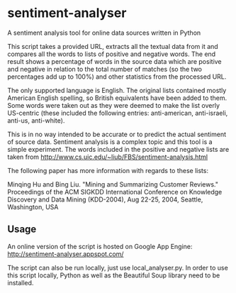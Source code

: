 sentiment-analyser
==================

A sentiment analysis tool for online data sources written in Python

This script takes a provided URL, extracts all the textual data from it and compares all the words to lists of positive and negative words. The end result shows a percentage of words in the source data which are positive and negative in relation to the total number of matches (so the two percentages add up to 100%) and other statistics from the processed URL.

The only supported language is English. The original lists contained mostly American English spelling, so British equivalents have been added to them. Some words were taken out as they were deemed to make the list overly US-centric (these included the following entries: anti-american, anti-israeli, anti-us, anti-white).

This is in no way intended to be accurate or to predict the actual sentiment of source data. Sentiment analysis is a complex topic and this tool is a simple experiment. The words included in the positive and negative lists are taken from http://www.cs.uic.edu/~liub/FBS/sentiment-analysis.html

The following paper has more information with regards to these lists:

Minqing Hu and Bing Liu. "Mining and Summarizing Customer Reviews." 
Proceedings of the ACM SIGKDD International Conference on Knowledge 
Discovery and Data Mining (KDD-2004), Aug 22-25, 2004, Seattle, 
Washington, USA

Usage
-----------

An online version of the script is hosted on Google App Engine: http://sentiment-analyser.appspot.com/

The script can also be run locally, just use local_analyser.py. In order to use this script locally, Python as well as the Beautiful Soup library need to be installed.